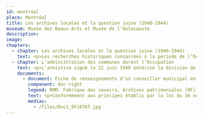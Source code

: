 ```yaml
---
id: montreal
place: Montréal
title: Les archives locales et la question juive (1940-1944)
museum: Musée des Beaux-Arts et Musée de l'Holocauste
description: 
image: 
chapters:
  - chapter: Les archives locales et la question juive (1940-1944)
    text: <p>Les recherches historiques consacrées à la période de l’Occupation ont considérablement progressé ces dernières décennies. En France, en Allemagne ou aux Etats-Unis, l’ouverture de fonds d’archives, jusqu’alors non accessibles, a permis aux chercheurs d’investir de nouveaux champs d’étude. Parmi les sujets traités, figure la question juive et la détermination de la responsabilité de l’Etat français dans la mise en œuvre de mesures à l’encontre des juifs de France. Si l’Allemagne nazie a été l’instigatrice d’un véritable programme d’extermination des juifs d’Europe, le gouvernement de Vichy a collaboré à sa réalisation sur le territoire français. En exploitant un sentiment général ouvertement antisémite, latent depuis l’affaire Dreyfus parmi l’élite politique, économique, intellectuelle et la population, l’Etat a entrainé l’ensemble du système administratif du pays dans cette collaboration.</p><p>Cette exposition s’appuie sur les archives produites par l’administration elle-même pour évoquer la question juive durant l’Occupation. Elle s’emploie à montrer les modalités d’application au niveau local, des mesures émanant des autorités allemandes et de L’Etat français. Enfin, en touchant au local, elle donne la mesure du drame humain à travers le parcours de femmes et d’hommes connus de leurs concitoyens, amis ou relations professionnelles, avec lesquels ils partageaient le quotidien.</p>
  - chapter: L’administration des communes durant l’Occupation
    text: <p>L’armistice signé le 22 juin 1940 entérine la division de la France en deux zones séparées par une ligne de démarcation. Au nord, dans la zone dite occupée, l’Etat français doit trouver une conciliation avec l’administration allemande, essentiellement militaire et qui siège à Paris. Le gouvernement installé à Vichy administre librement les seuls départements de la zone libre, partie sud du pays et les colonies. Les préfets deviennent un rouage essentiel de l’administration, du sommet de l’Etat vers les communes.</p><p>Le 10 juillet, les députés votent les pleins pouvoirs au maréchal Pétain. Par une loi en date du 16 novembre 1940, le gouvernement de Vichy abolit le principe de l’élection des conseillers municipaux et rétablit le principe de leur nomination par le ministre de l’Intérieur dans les villes de plus de 10 000 habitants et, par le préfet pour les autres. Entre 1940 et 1941, près de 500 municipalités sont dissoutes. Communistes, juifs, francs-maçons sont exclus des nouvelles assemblées.</p>
    documents: 
      - document: Fiche de renseignements d’un conseiller municipal en date du 7 mai 1941
        component: doc-right
        legend: RMM. Fabrique des savoirs, Archives patrimoniales (9Fi767)
        text: <p>Conformément aux principes établis par la loi du 16 novembre 1940, René Lebret, maire élu en 1928, présente une liste de 40 noms parmi lesquels le préfet choisit 19 conseillers. Chaque conseiller est tenu de produire une fiche de renseignements mentionnant des informations sur sa situation au regard du statut des étrangers (loi du 17 juillet 1940), du statut des juifs (3 octobre et 16 novembre 1940) et des mesures prises à l’encontre des sociétés secrètes dont la Franc-maçonnerie (13 août 1940).</p>
        medias:
          - /files/Doc1_9Fi0767.jpg
---
```



